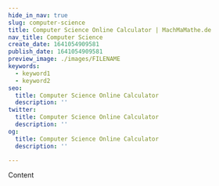 ```yaml
---
hide_in_nav: true
slug: computer-science
title: Computer Science Online Calculator | MachMaMathe.de
nav_title: Computer Science
create_date: 1641054909581
publish_date: 1641054909581
preview_image: ./images/FILENAME
keywords:
  - keyword1
  - keyword2
seo:
  title: Computer Science Online Calculator
  description: ''
twitter:
  title: Computer Science Online Calculator
  description: ''
og:
  title: Computer Science Online Calculator
  description: ''

---
```


Content
